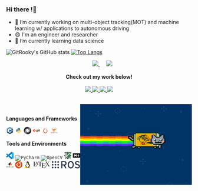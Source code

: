 <p align="center" alt="GIF" src="https://github.com/GitRooky/GitRooky/blob/main/materials/banner-gif-welcome.gif" height = "60" width="160" title="Welconme!"> 

### Hi there !👋
- 🔭 I’m currently working on multi-object tracking(MOT) and machine learning w/ applications to autonomous driving
- 😄 I'm an engineer and researcher
- 🌱 I’m currently learning data science

![GitRooky's GitHub stats](https://github-readme-stats.vercel.app/api?username=GitRooky&theme=midnight-purple&show_icons=true&count_private=true) [![Top Langs](https://github-readme-stats.vercel.app/api/top-langs/?username=GitRooky&theme=midnight-purple&layout=compact)](https://github.com/GitRooky/github-readme-stats)
<p align="center">
<!--   <a href= "https://imgconvert.csdnimg.cn/aHR0cHM6Ly9tbWJpei5xcGljLmNuL21tYml6X3BuZy9aTmRoV05pYjNJUkIzZk5ldWVGZEQ4YnZ4cXlzbXRtRktUTGdFSXZOMUdnTHhDNXV0Y1VBZVJ0T0lJa0hTZTVnVGowamVtZUVOQTJJMHhiU0xjQ3VrVVEvNjQw?x-oss-process=image/format,png" target="_blank" alt="WeChat" title="WeChat">
    <img src="https://img.icons8.com/ios-filled/50/000000/weixing.png" width="28px"/>
  </a> -->
  &emsp;
  <a href="https://www.zhihu.com/people/niu-niu-42-2-32/columns" target="_blank" alt="Zhihu" title="Zhihu">
    <img src="https://img.icons8.com/material-two-tone/50/000000/zhihu.png" width="28px"/>
  </a>
  &emsp;
  <a href="https://www.linkedin.com/in/pengchao-leonard-liu-28672419a/" target="_blank" alt="LinkedIn" title="LinkedIn">
    <img src="https://img.icons8.com/ios-filled/256/000000/linkedin.svg" width="26px"/>
  </a>
  <br><br>
  <strong>Check out my work below!</strong>
  <br><br>
  <a href="https://github.com/GitRooky">
    <img src="https://badges.pufler.dev/visits/GitRooky/GitRooky?style=flat-square&color=black&logo=github">
  </a>
  <a href="https://github.com/GitRooky">
    <img src="https://badges.pufler.dev/years/GitRooky?style=flat-square&color=black&logo=github">
  </a>
  <a href="https://github.com/GitRooky?tab=repositories">
    <img src="https://badges.pufler.dev/repos/GitRooky?style=flat-square&color=black&logo=github">
  </a>
<!--   <a href="https://gist.github.com/GitRooky"> -->
<!--     <img src="https://badges.pufler.dev/gists/GitRooky?style=flat-square&color=black&logo=github"> -->
<!--   </a> -->
  <a href="https://github.com/GitRooky">
    <img src="https://badges.pufler.dev/commits/monthly/GitRooky?style=flat-square&color=black&logo=github">
  </a>
</p>


<h2></h2>

<img align="right" alt="GIF" src="https://github.com/GitRooky/GitRooky/blob/main/materials/safe_image.gif?raw=true" width="303" height="220" title="Do what you like, and do it best!"> &nbsp;&nbsp;&nbsp;&nbsp;
<!--
**GitRooky/GitRooky** is a ✨ _special_ ✨ repository because its `README.md` (this file) appears on your GitHub profile.

Here are some ideas to get you started:

- 🔭 I’m currently working on ...
- 🌱 I’m currently learning ...
- 👯 I’m looking to collaborate on ...
- 🤔 I’m looking for help with ...
- 💬 Ask me about ...
- 📫 How to reach me: ...
- 😄 Pronouns: ...
- ⚡ Fun fact: ...
-->
<!-- <p align="center">
  <a href="https://github.com/GitRooky" class="rich-diff-level-one">
    <img src="https://github-readme-stats.vercel.app/api?username=GitRooky&title_color=333&text_color=777" alt="Charmve's Stats" >
    <!-- &hide=issues
    <img src="https://github-readme-stats.vercel.app/api?username=GitRooky&hide=issues&title_color=333&text_color=777" alt="Charmve's Stats" >
    -->
  </a>
</p>


**Languages and Frameworks**

<code><img height="20" src="https://raw.githubusercontent.com/github/explore/80688e429a7d4ef2fca1e82350fe8e3517d3494d/topics/cpp/cpp.png" alt="C++" title="C++"></code>
<code><img height="20" src="https://raw.githubusercontent.com/github/explore/80688e429a7d4ef2fca1e82350fe8e3517d3494d/topics/python/python.png" alt="Python" title="Python"></code>
<code><img height="20" src="https://raw.githubusercontent.com/github/explore/80688e429a7d4ef2fca1e82350fe8e3517d3494d/topics/json/json.png" alt="JSON" title="JSON"></code>
<code><img height="20" src="https://raw.githubusercontent.com/github/explore/80688e429a7d4ef2fca1e82350fe8e3517d3494d/topics/git/git.png" alt="Git" title="Git"></code>
<code><img height="20" src="materials/pytorch-logo.png" alt="PyTorch" title="PyTorch"></code>
<code><img height="20" src="https://raw.githubusercontent.com/github/explore/80688e429a7d4ef2fca1e82350fe8e3517d3494d/topics/tensorflow/tensorflow.png" alt="TensorFlow" title="TensorFlow"></code>


**Tools and Environments**

<code><img height="20" src="https://raw.githubusercontent.com/github/explore/80688e429a7d4ef2fca1e82350fe8e3517d3494d/topics/visual-studio-code/visual-studio-code.png" alt="VSCode" title="VSCode"></code>
<code><img height="20" src="https://images.nowcoder.com/images/20180629/0_1530258305740_67F7BB46DE9FC78164CA628F2CE05C37" alt="PyCharm" title="PyCharm"></code>
<code><img height="20" src="https://camo.githubusercontent.com/ce9fb3389462f2c9444f863e410f0d17d04b216beba8749a015011887eadfbaf/68747470733a2f2f7777772e766563746f726c6f676f2e7a6f6e652f6c6f676f732f6f70656e63762f6f70656e63762d69636f6e2e737667" alt="OpenCV" title="OpenCV"></code>
<code><img height="20" src="https://raw.githubusercontent.com/github/explore/80688e429a7d4ef2fca1e82350fe8e3517d3494d/topics/vim/vim.png" alt="Vim" title="Vim"></code>
<code><img height="20" src="https://raw.githubusercontent.com/github/explore/80688e429a7d4ef2fca1e82350fe8e3517d3494d/topics/markdown/markdown.png" alt="Markdown" title="MarkDown"></code>
<code><img height="20" src="https://raw.githubusercontent.com/github/explore/80688e429a7d4ef2fca1e82350fe8e3517d3494d/topics/matlab/matlab.png" alt="Matlab" title="Matlab"></code>
<code><img height="20" src="https://raw.githubusercontent.com/github/explore/80688e429a7d4ef2fca1e82350fe8e3517d3494d/topics/ubuntu/ubuntu.png" alt="Ubuntu" title="Ubuntu"></code>
<code><img height="20" src="https://raw.githubusercontent.com/github/explore/80688e429a7d4ef2fca1e82350fe8e3517d3494d/topics/linux/linux.png" alt="Linux" title="Linux"></code>
<code><img height="20" src="materials/LaTeX_logo.svg.png" alt="latex" title="PyTorch"></code>
<code><img height="20" src="materials/Ros_logo.png" alt="ros" title="PyTorch"></code>
<!-- <code><img height="20" src="https://raw.githubusercontent.com/github/explore/80688e429a7d4ef2fca1e82350fe8e3517d3494d/topics/macos/macos.png" alt="MacOS" title="MacOS"></code> -->


